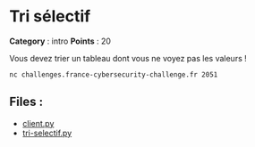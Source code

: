# Tri sélectif

**Category** : intro
**Points** : 20

Vous devez trier un tableau dont vous ne voyez pas les valeurs !

`nc challenges.france-cybersecurity-challenge.fr 2051`

## Files : 
 - [client.py](./client.py)
 - [tri-selectif.py](./tri-selectif.py)


